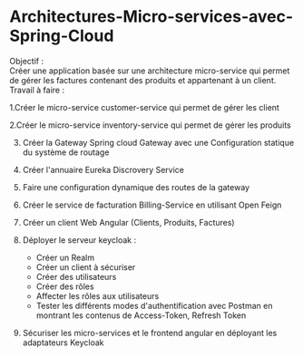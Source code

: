 # Architectures-Micro-services-avec-Spring-Cloud
Objectif :  
Créer une application basée sur une architecture micro-service qui permet de gérer les factures contenant des produits et appartenant à un client.
Travail à faire :

1.Créer le micro-service customer-service qui permet de gérer les client

2.Créer le micro-service inventory-service qui permet de gérer les produits

3. Créer la Gateway Spring cloud Gateway avec une Configuration statique du système de routage

4. Créer l'annuaire Eureka Discrovery Service

5. Faire une configuration dynamique des routes de la gateway
6. Créer le service de facturation Billing-Service en utilisant Open Feign
7. Créer un client Web Angular (Clients, Produits, Factures)
8. Déployer le serveur keycloak :
     - Créer un Realm
     - Créer un client à sécuriser
     - Créer des utilisateurs
     - Créer des rôles
     - Affecter les rôles aux utilisateurs
     - Tester les différents modes d'authentification avec Postman en montrant les contenus de Access-Token, Refresh Token 
9. Sécuriser les micro-services et le frontend angular en déployant les adaptateurs Keycloak
